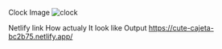 Clock Image
![clock](https://github.com/user-attachments/assets/22421d36-40fc-403c-84c4-9ed92d41ecf8)


Netlify link
How actualy It look like
Output
https://cute-cajeta-bc2b75.netlify.app/
